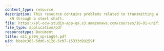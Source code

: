 ```yaml
---
content_type: resource
description: This resource contains problems related to transmitting a torque of 200
  kN through a steel shaft.
file: https://ol-ocw-studio-app-qa.s3.amazonaws.com/courses/16-01-unified-engineering-i-ii-iii-iv-fall-2005-spring-2006/bba9c3655dd6b1285cb715333d99259f_m11_ps04_spring04.pdf
file_type: application/pdf
resourcetype: Document
title: m11_ps04_spring04.pdf
uid: bba9c365-5dd6-b128-5cb7-15333d99259f
---
```

